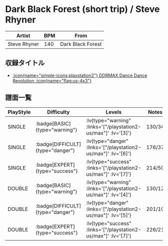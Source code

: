 # Dark Black Forest (short trip) / Steve Rhyner

|Artist|BPM|From|
|------|---|----|
|Steve Rhyner|140|Dark Black Forest|

## 収録タイトル

- [ :icon{name="simple-icons:playstation2"} DDRMAX Dance Dance Revolution :icon{name="flag:us-4x3"} ](/playstation2-us/max)

## 譜面一覧

|PlayStyle|Difficulty|Levels|Notes|Movie|
|---------|----------|------|-----|-----|
|SINGLE| :badge[BASIC]{type="warning"} | :lv{type="warning" :links='["/playstation2-us/max"]' :lv='[3]'} |130/34||
|SINGLE| :badge[DIFFICULT]{type="danger"} | :lv{type="danger" :links='["/playstation2-us/max"]' :lv='[6]'} |176/37||
|SINGLE| :badge[EXPERT]{type="success"} | :lv{type="success" :links='["/playstation2-us/max"]' :lv='[7]'} |214/50||
|DOUBLE| :badge[BASIC]{type="warning"} | :lv{type="warning" :links='["/playstation2-us/max"]' :lv='[4]'} |130/12||
|DOUBLE| :badge[DIFFICULT]{type="danger"} | :lv{type="danger" :links='["/playstation2-us/max"]' :lv='[5]'} |201/10||
|DOUBLE| :badge[EXPERT]{type="success"} | :lv{type="success" :links='["/playstation2-us/max"]' :lv='[7]'} |226/21||
